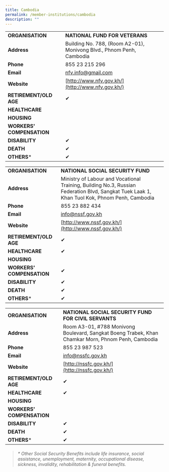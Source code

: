 ```yaml
---
title: Cambodia
permalink: /member-institutions/cambodia
description: ""
---
```

|  |  | 
| -------- | -------- | 
| **ORGANISATION** | **NATIONAL FUND FOR VETERANS** | 
| **Address** | Building No. 788, (Room A2-01), Monivong Blvd., Phnom Penh, Cambodia | 
| **Phone** | 855 23 215 296 | 
| **Email** | [nfv.info@gmail.com](mailto:nfv.info@gmail.com) | 
| **Website** | [http://www.nfv.gov.kh/](http://www.nfv.gov.kh/) | 
| **RETIREMENT/OLD AGE** | ✔ | 
| **HEALTHCARE** |   | 
| **HOUSING** |  | 
| **WORKERS' COMPENSATION** |   | 
| **DISABILITY** | ✔ | 
| **DEATH** | ✔ | 
| **OTHERS*** | ✔ |


|  |  | 
| -------- | -------- | 
| **ORGANISATION** | **NATIONAL SOCIAL SECURITY FUND** | 
| **Address** | Ministry of Labour and Vocational Training, Building No.3, Russian Federation Blvd, Sangkat Tuek Laak 1, Khan Tuol Kok, Phnom Penh, Cambodia | 
| **Phone** | 855 23 882 434 | 
| **Email** | [info@nssf.gov.kh](mailto:info@nssf.gov.kh) | 
| **Website** | [http://www.nssf.gov.kh/](http://www.nssf.gov.kh/) | 
| **RETIREMENT/OLD AGE** | ✔ | 
| **HEALTHCARE** |  ✔ | 
| **HOUSING** |  | 
| **WORKERS' COMPENSATION** | ✔ | 
| **DISABILITY** | ✔ | 
| **DEATH** | ✔ | 
| **OTHERS*** | ✔ |


|  |  | 
| -------- | -------- | 
| **ORGANISATION** | **NATIONAL SOCIAL SECURITY FUND FOR CIVIL SERVANTS** | 
| **Address** | Room A3-01, #788 Monivong Boulevard, Sangkat Boeng Trabek, Khan Chamkar Morn, Phnom Penh, Cambodia | 
| **Phone** | 855 23 987 523 | 
| **Email** | [info@nssfc.gov.kh](mailto:info@nssfc.gov.kh) | 
| **Website** | [http://nssfc.gov.kh/](http://nssfc.gov.kh/) | 
| **RETIREMENT/OLD AGE** | ✔ | 
| **HEALTHCARE** | ✔  | 
| **HOUSING** |  | 
| **WORKERS' COMPENSATION** |   | 
| **DISABILITY** | ✔ | 
| **DEATH** | ✔ | 
| **OTHERS*** | ✔ |


> ###### \* Other Social Security Benefits include life insurance, social assistance, unemployment, maternity, occupational disease, sickness, invalidity, rehabilitation & funeral benefits.